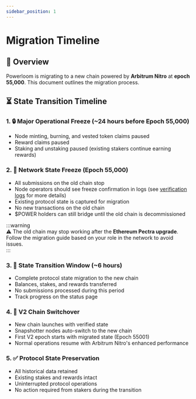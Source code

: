 ```yaml
---  
sidebar_position: 1  
---  
```


# Migration Timeline  

## 🚀 **Overview**  
Powerloom is migrating to a new chain powered by **Arbitrum Nitro** at **epoch 55,000**. This document outlines the migration process.  

## ⏳ **State Transition Timeline**  

### 1. 🔒 **Major Operational Freeze** (~24 hours before Epoch 55,000)  
- Node minting, burning, and vested token claims paused  
- Reward claims paused  
- Staking and unstaking paused (existing stakers continue earning rewards)  

### 2. 🛑 **Network State Freeze** (Epoch 55,000)  
- All submissions on the old chain stop  
- Node operators should see freeze confirmation in logs (see [verification logs](/docs/chain-migration/snapshotters.md#-verification-logs) for more details)
- Existing protocol state is captured for migration  
- No new transactions on the old chain  
- $POWER holders can still bridge until the old chain is decommissioned  

:::warning  
⚠️ The old chain may stop working after the **Ethereum Pectra upgrade**.  
Follow the migration guide based on your role in the network to avoid issues.  
:::  

### 3. 🔄 **State Transition Window** (~6 hours)  
- Complete protocol state migration to the new chain  
- Balances, stakes, and rewards transferred  
- No submissions processed during this period  
- Track progress on the status page  

### 4. 🚀 **V2 Chain Switchover**  
- New chain launches with verified state  
- Snapshotter nodes auto-switch to the new chain  
- First V2 epoch starts with migrated state (Epoch 55001)
- Normal operations resume with Arbitrum Nitro's enhanced performance  

### 5. ✅ **Protocol State Preservation**  
- All historical data retained  
- Existing stakes and rewards intact  
- Uninterrupted protocol operations  
- No action required from stakers during the transition

